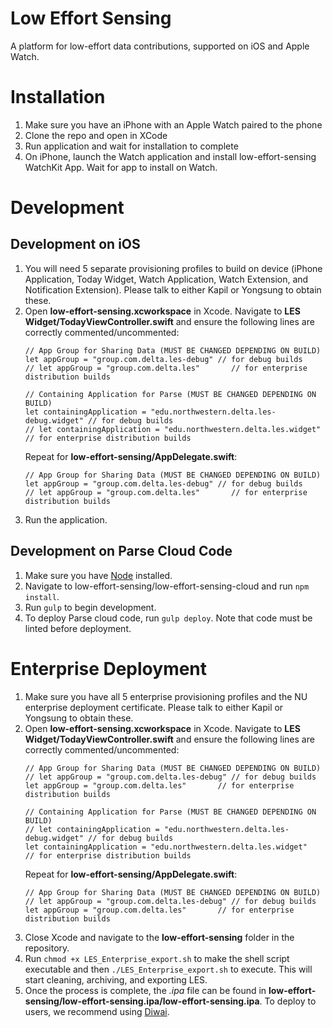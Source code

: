 # Low Effort Sensing
A platform for low-effort data contributions, supported on iOS and Apple Watch.

# Installation
1. Make sure you have an iPhone with an Apple Watch paired to the phone
2. Clone the repo and open in XCode
3. Run application and wait for installation to complete
4. On iPhone, launch the Watch application and install low-effort-sensing WatchKit App. Wait for app to install on Watch.

# Development
## Development on iOS
1. You will need 5 separate provisioning profiles to build on device (iPhone Application, Today Widget, Watch Application, Watch Extension, and Notification Extension). Please talk to either Kapil or Yongsung to obtain these.
2. Open **low-effort-sensing.xcworkspace** in Xcode. Navigate to **LES Widget/TodayViewController.swift** and ensure the following lines are correctly commented/uncommented:
    ```
    // App Group for Sharing Data (MUST BE CHANGED DEPENDING ON BUILD)
    let appGroup = "group.com.delta.les-debug" // for debug builds
    // let appGroup = "group.com.delta.les"       // for enterprise distribution builds

    // Containing Application for Parse (MUST BE CHANGED DEPENDING ON BUILD)
    let containingApplication = "edu.northwestern.delta.les-debug.widget" // for debug builds
    // let containingApplication = "edu.northwestern.delta.les.widget"       // for enterprise distribution builds
    ```
    Repeat for **low-effort-sensing/AppDelegate.swift**:
    ```
    // App Group for Sharing Data (MUST BE CHANGED DEPENDING ON BUILD)
    let appGroup = "group.com.delta.les-debug" // for debug builds
    // let appGroup = "group.com.delta.les"       // for enterprise distribution builds
    ```
3. Run the application.

## Development on Parse Cloud Code
1. Make sure you have [Node](https://nodejs.org/en/) installed.
2. Navigate to low-effort-sensing/low-effort-sensing-cloud and run `npm install`.
3. Run `gulp` to begin development.
4. To deploy Parse cloud code, run `gulp deploy`. Note that code must be linted before deployment.

# Enterprise Deployment
1. Make sure you have all 5 enterprise provisioning profiles and the NU enterprise deployment certificate. Please talk to either Kapil or Yongsung to obtain these.
2. Open **low-effort-sensing.xcworkspace** in Xcode. Navigate to **LES Widget/TodayViewController.swift** and ensure the following lines are correctly commented/uncommented:
    ```
    // App Group for Sharing Data (MUST BE CHANGED DEPENDING ON BUILD)
    // let appGroup = "group.com.delta.les-debug" // for debug builds
    let appGroup = "group.com.delta.les"       // for enterprise distribution builds

    // Containing Application for Parse (MUST BE CHANGED DEPENDING ON BUILD)
    // let containingApplication = "edu.northwestern.delta.les-debug.widget" // for debug builds
    let containingApplication = "edu.northwestern.delta.les.widget"       // for enterprise distribution builds
    ```
    Repeat for **low-effort-sensing/AppDelegate.swift**:
    ```
    // App Group for Sharing Data (MUST BE CHANGED DEPENDING ON BUILD)
    // let appGroup = "group.com.delta.les-debug" // for debug builds
    let appGroup = "group.com.delta.les"       // for enterprise distribution builds
    ```
3. Close Xcode and navigate to the **low-effort-sensing** folder in the repository.
4. Run `chmod +x LES_Enterprise_export.sh` to make the shell script executable and then `./LES_Enterprise_export.sh` to execute. This will start cleaning, archiving, and exporting LES.
5. Once the process is complete, the *.ipa* file can be found in **low-effort-sensing/low-effort-sensing.ipa/low-effort-sensing.ipa**. To deploy to users, we recommend using [Diwai](https://www.diawi.com/).
